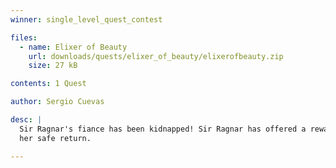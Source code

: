 ```yaml
---
winner: single_level_quest_contest

files:
  - name: Elixer of Beauty
    url: downloads/quests/elixer_of_beauty/elixerofbeauty.zip
    size: 27 kB

contents: 1 Quest

author: Sergio Cuevas

desc: |
  Sir Ragnar's fiance has been kidnapped! Sir Ragnar has offered a reward for
  her safe return.

---
```

